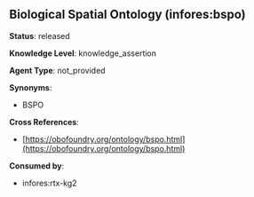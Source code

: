 [//]: # (DO NOT MANUALLY EDIT THIS FILE. IT IS GENERATED FROM A TEMPLATE.)

## Biological Spatial Ontology (infores:bspo)

**Status**: released
  
**Knowledge Level**: knowledge_assertion
  
**Agent Type**: not_provided

**Synonyms**:

- BSPO

**Cross References**:

- [https://obofoundry.org/ontology/bspo.html](https://obofoundry.org/ontology/bspo.html)


**Consumed by**:

- infores:rtx-kg2